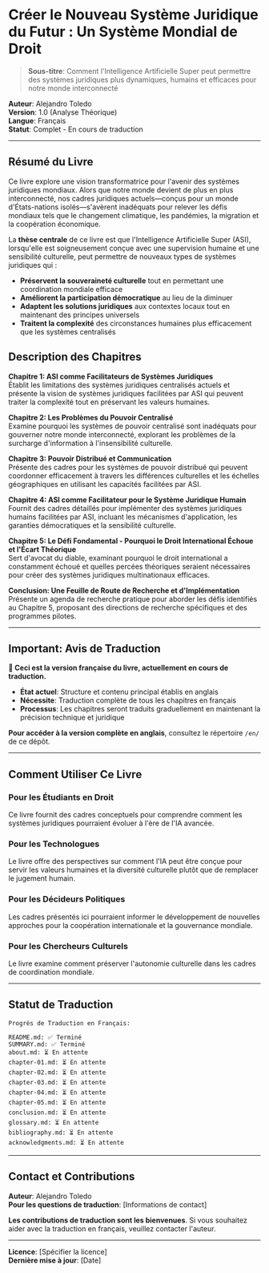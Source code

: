 # Créer le Nouveau Système Juridique du Futur : Un Système Mondial de Droit

> **Sous-titre**: Comment l'Intelligence Artificielle Super peut permettre des systèmes juridiques plus dynamiques, humains et efficaces pour notre monde interconnecté

**Auteur**: Alejandro Toledo  
**Version**: 1.0 (Analyse Théorique)  
**Langue**: Français  
**Statut**: Complet - En cours de traduction

---

## Résumé du Livre

Ce livre explore une vision transformatrice pour l'avenir des systèmes juridiques mondiaux. Alors que notre monde devient de plus en plus interconnecté, nos cadres juridiques actuels—conçus pour un monde d'États-nations isolés—s'avèrent inadéquats pour relever les défis mondiaux tels que le changement climatique, les pandémies, la migration et la coopération économique.

La **thèse centrale** de ce livre est que l'Intelligence Artificielle Super (ASI), lorsqu'elle est soigneusement conçue avec une supervision humaine et une sensibilité culturelle, peut permettre de nouveaux types de systèmes juridiques qui :

- **Préservent la souveraineté culturelle** tout en permettant une coordination mondiale efficace
- **Améliorent la participation démocratique** au lieu de la diminuer
- **Adaptent les solutions juridiques** aux contextes locaux tout en maintenant des principes universels
- **Traitent la complexité** des circonstances humaines plus efficacement que les systèmes centralisés

## Description des Chapitres

**Chapitre 1: ASI comme Facilitateurs de Systèmes Juridiques**  
Établit les limitations des systèmes juridiques centralisés actuels et présente la vision de systèmes juridiques facilitées par ASI qui peuvent traiter la complexité tout en préservant les valeurs humaines.

**Chapitre 2: Les Problèmes du Pouvoir Centralisé**  
Examine pourquoi les systèmes de pouvoir centralisé sont inadéquats pour gouverner notre monde interconnecté, explorant les problèmes de la surcharge d'information à l'insensibilité culturelle.

**Chapitre 3: Pouvoir Distribué et Communication**  
Présente des cadres pour les systèmes de pouvoir distribué qui peuvent coordonner efficacement à travers les différences culturelles et les échelles géographiques en utilisant les capacités facilitées par ASI.

**Chapitre 4: ASI comme Facilitateur pour le Système Juridique Humain**  
Fournit des cadres détaillés pour implémenter des systèmes juridiques humains facilitées par ASI, incluant les mécanismes d'application, les garanties démocratiques et la sensibilité culturelle.

**Chapitre 5: Le Défi Fondamental - Pourquoi le Droit International Échoue et l'Écart Théorique**  
Sert d'avocat du diable, examinant pourquoi le droit international a constamment échoué et quelles percées théoriques seraient nécessaires pour créer des systèmes juridiques multinationaux efficaces.

**Conclusion: Une Feuille de Route de Recherche et d'Implémentation**  
Présente un agenda de recherche pratique pour aborder les défis identifiés au Chapitre 5, proposant des directions de recherche spécifiques et des programmes pilotes.

---

## Important: Avis de Traduction

**🚨 Ceci est la version française du livre, actuellement en cours de traduction.**

- **État actuel**: Structure et contenu principal établis en anglais
- **Nécessite**: Traduction complète de tous les chapitres en français
- **Processus**: Les chapitres seront traduits graduellement en maintenant la précision technique et juridique

**Pour accéder à la version complète en anglais**, consultez le répertoire `/en/` de ce dépôt.

---

## Comment Utiliser Ce Livre

### Pour les Étudiants en Droit
Ce livre fournit des cadres conceptuels pour comprendre comment les systèmes juridiques pourraient évoluer à l'ère de l'IA avancée.

### Pour les Technologues
Le livre offre des perspectives sur comment l'IA peut être conçue pour servir les valeurs humaines et la diversité culturelle plutôt que de remplacer le jugement humain.

### Pour les Décideurs Politiques
Les cadres présentés ici pourraient informer le développement de nouvelles approches pour la coopération internationale et la gouvernance mondiale.

### Pour les Chercheurs Culturels
Le livre examine comment préserver l'autonomie culturelle dans les cadres de coordination mondiale.

---

## Statut de Traduction

```
Progrès de Traduction en Français:

README.md: ✅ Terminé
SUMMARY.md: ✅ Terminé
about.md: ⏳ En attente
chapter-01.md: ⏳ En attente
chapter-02.md: ⏳ En attente
chapter-03.md: ⏳ En attente
chapter-04.md: ⏳ En attente
chapter-05.md: ⏳ En attente
conclusion.md: ⏳ En attente
glossary.md: ⏳ En attente
bibliography.md: ⏳ En attente
acknowledgments.md: ⏳ En attente
```

---

## Contact et Contributions

**Auteur**: Alejandro Toledo  
**Pour les questions de traduction**: [Informations de contact]

**Les contributions de traduction sont les bienvenues**. Si vous souhaitez aider avec la traduction en français, veuillez contacter l'auteur.

---

**Licence**: [Spécifier la licence]  
**Dernière mise à jour**: [Date] 
